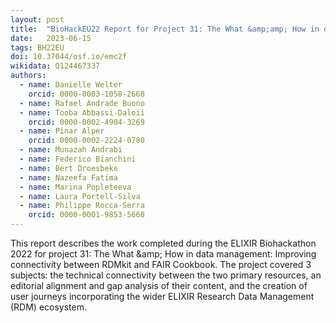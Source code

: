 ```yaml
---
layout: post
title:  "BioHackEU22 Report for Project 31: The What &amp;amp; How in data management: Improving connectivity between RDMkit and FAIR Cookbook"
date:   2023-06-15
tags: BH22EU
doi: 10.37044/osf.io/emc2f
wikidata: Q124467337
authors:
  - name: Danielle Welter
    orcid: 0000-0003-1058-2668
  - name: Rafael Andrade Buono
  - name: Tooba Abbassi-Daloii
    orcid: 0000-0002-4904-3269
  - name: Pinar Alper
    orcid: 0000-0002-2224-0780
  - name: Munazah Andrabi
  - name: Federico Bianchini
  - name: Bert Droesbeke
  - name: Nazeefa Fatima
  - name: Marina Popleteeva
  - name: Laura Portell-Silva
  - name: Philippe Rocca-Serra
    orcid: 0000-0001-9853-5668
---
```


This report describes the work completed during the ELIXIR Biohackathon 2022 for project 31: The What &amp;amp; How in data management: Improving connectivity between RDMkit and FAIR Cookbook. The project covered 3 subjects: the technical connectivity between the two primary resources, an editorial alignment and gap analysis of their content, and the creation of user journeys incorporating the wider ELIXIR Research Data Management (RDM) ecosystem.


